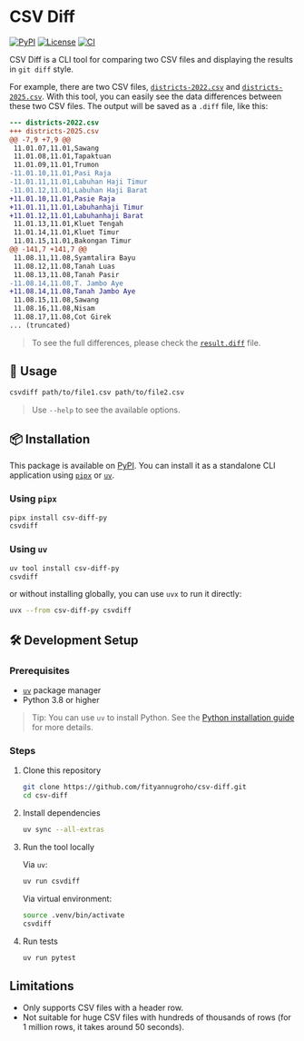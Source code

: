 # CSV Diff

[![PyPI](https://img.shields.io/pypi/v/csv-diff-py.svg)][pypi-package]
[![License](https://img.shields.io/github/license/fityannugroho/csv-diff)](https://github.com/fityannugroho/csv-diff/blob/main/LICENSE)
[![CI](https://img.shields.io/github/actions/workflow/status/fityannugroho/csv-diff/test.yml?branch=main)](https://github.com/fityannugroho/csv-diff/actions/workflows/test.yml)

CSV Diff is a CLI tool for comparing two CSV files and displaying the results in `git diff` style.

For example, there are two CSV files, [`districts-2022.csv`](https://github.com/fityannugroho/csv-diff/blob/main/docs/examples/districts-2022.csv) and [`districts-2025.csv`](https://github.com/fityannugroho/csv-diff/blob/main/docs/examples/districts-2025.csv). With this tool, you can easily see the data differences between these two CSV files. The output will be saved as a `.diff` file, like this:

```diff
--- districts-2022.csv
+++ districts-2025.csv
@@ -7,9 +7,9 @@
 11.01.07,11.01,Sawang
 11.01.08,11.01,Tapaktuan
 11.01.09,11.01,Trumon
-11.01.10,11.01,Pasi Raja
-11.01.11,11.01,Labuhan Haji Timur
-11.01.12,11.01,Labuhan Haji Barat
+11.01.10,11.01,Pasie Raja
+11.01.11,11.01,Labuhanhaji Timur
+11.01.12,11.01,Labuhanhaji Barat
 11.01.13,11.01,Kluet Tengah
 11.01.14,11.01,Kluet Timur
 11.01.15,11.01,Bakongan Timur
@@ -141,7 +141,7 @@
 11.08.11,11.08,Syamtalira Bayu
 11.08.12,11.08,Tanah Luas
 11.08.13,11.08,Tanah Pasir
-11.08.14,11.08,T. Jambo Aye
+11.08.14,11.08,Tanah Jambo Aye
 11.08.15,11.08,Sawang
 11.08.16,11.08,Nisam
 11.08.17,11.08,Cot Girek
... (truncated)
```

> To see the full differences, please check the [`result.diff`](https://github.com/fityannugroho/csv-diff/blob/main/docs/examples/result.diff) file.

## 🚀 Usage

```bash
csvdiff path/to/file1.csv path/to/file2.csv
```

> Use `--help` to see the available options.

## 📦 Installation

This package is available on [PyPI][pypi-package].
You can install it as a standalone CLI application using [`pipx`](https://pypa.github.io/pipx/) or [`uv`](https://docs.astral.sh/uv/guides/tools).

### Using `pipx`

```bash
pipx install csv-diff-py
csvdiff
```

### Using `uv`

```bash
uv tool install csv-diff-py
csvdiff
```

or without installing globally, you can use `uvx` to run it directly:
```bash
uvx --from csv-diff-py csvdiff
```

## 🛠️ Development Setup

### Prerequisites

- [`uv`](https://docs.astral.sh/uv/getting-started/installation) package manager
- Python 3.8 or higher

> Tip: You can use `uv` to install Python. See the [Python installation guide](https://docs.astral.sh/uv/guides/install-python) for more details.

### Steps

1. Clone this repository
    ```bash
    git clone https://github.com/fityannugroho/csv-diff.git
    cd csv-diff
    ```

1. Install dependencies
    ```bash
    uv sync --all-extras
    ```

1. Run the tool locally

    Via `uv`:
    ```bash
    uv run csvdiff
    ```

    Via virtual environment:
    ```bash
    source .venv/bin/activate
    csvdiff
    ```

1. Run tests
    ```bash
    uv run pytest
    ```

## Limitations

- Only supports CSV files with a header row.
- Not suitable for huge CSV files with hundreds of thousands of rows (for 1 million rows, it takes around 50 seconds).


[pypi-package]: https://pypi.org/project/csv-diff-py
